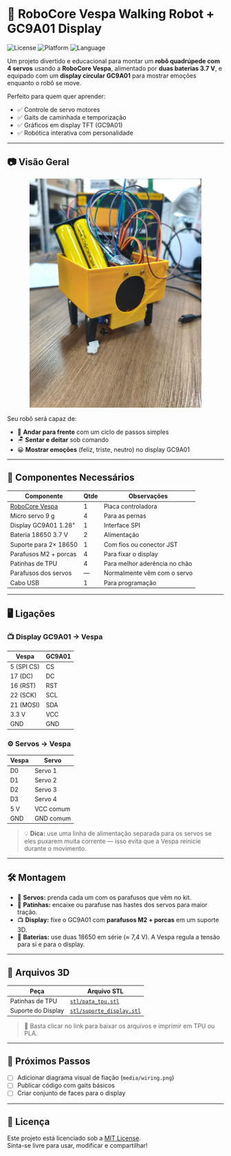 # 🐞 RoboCore Vespa Walking Robot + GC9A01 Display

![License](https://img.shields.io/badge/license-MIT-blue.svg)
![Platform](https://img.shields.io/badge/platform-Arduino-green)
![Language](https://img.shields.io/badge/language-C%2B%2B-orange)

Um projeto divertido e educacional para montar um **robô quadrúpede com 4 servos** usando a **RoboCore Vespa**, alimentado por **duas baterias 3.7 V**, e equipado com um **display circular GC9A01** para mostrar emoções enquanto o robô se move.  

Perfeito para quem quer aprender:
- ✅ Controle de servo motores  
- ✅ Gaits de caminhada e temporização  
- ✅ Gráficos em display TFT (GC9A01)  
- ✅ Robótica interativa com personalidade  

---

## 📷 Visão Geral  

<p align="center">
<img src="Media/Capa.jpeg" alt="Vespa Walking Robot" width="400">
</p>

Seu robô será capaz de:
- 🐾 **Andar para frente** com um ciclo de passos simples  
- 🪑 **Sentar e deitar** sob comando  
- 😀 **Mostrar emoções** (feliz, triste, neutro) no display GC9A01  

---

## 🔧 Componentes Necessários  

| Componente | Qtde | Observações |
|-----------|------|-------------|
| [RoboCore Vespa](https://www.robocore.net/) | 1 | Placa controladora |
| Micro servo 9 g | 4 | Para as pernas |
| Display GC9A01 1.28" | 1 | Interface SPI |
| Bateria 18650 3.7 V | 2 | Alimentação |
| Suporte para 2× 18650 | 1 | Com fios ou conector JST |
| Parafusos M2 + porcas | 4 | Para fixar o display |
| Patinhas de TPU | 4 | Para melhor aderência no chão |
| Parafusos dos servos | — | Normalmente vêm com o servo |
| Cabo USB | 1 | Para programação |

---

## 🖥 Ligações  

### 📺 Display GC9A01 → Vespa  

| Vespa | GC9A01 |
|------|--------|
| 5 (SPI CS) | CS |
| 17 (DC) | DC |
| 16 (RST) | RST |
| 22 (SCK) | SCL |
| 21 (MOSI) | SDA |
| 3.3 V | VCC |
| GND | GND |

### ⚙️ Servos → Vespa  

| Vespa | Servo |
|------|-------|
| D0 | Servo 1 |
| D1 | Servo 2 |
| D2 | Servo 3 |
| D3 | Servo 4 |
| 5 V | VCC comum |
| GND | GND comum |

> 💡 **Dica:** use uma linha de alimentação separada para os servos se eles puxarem muita corrente — isso evita que a Vespa reinicie durante o movimento.

---

## 🛠 Montagem  

- 🔩 **Servos:** prenda cada um com os parafusos que vêm no kit.  
- 🐾 **Patinhas:** encaixe ou parafuse nas hastes dos servos para maior tração.  
- 📺 **Display:** fixe o GC9A01 com **parafusos M2 + porcas** em um suporte 3D.  
- 🔋 **Baterias:** use duas 18650 em série (≈ 7,4 V). A Vespa regula a tensão para si e para o display.  

---

## 📂 Arquivos 3D  

| Peça | Arquivo STL |
|-----|-------------|
| Patinhas de TPU | [`stl/pata_tpu.stl`](stl/pata_tpu.stl) |
| Suporte do Display | [`stl/suporte_display.stl`](stl/suporte_display.stl) |

> 📌 Basta clicar no link para baixar os arquivos e imprimir em TPU ou PLA.  

---

## 🚀 Próximos Passos  

- [ ] Adicionar diagrama visual de fiação (`media/wiring.png`)  
- [ ] Publicar código com gaits básicos  
- [ ] Criar conjunto de faces para o display  

---

## 📜 Licença  

Este projeto está licenciado sob a [MIT License](LICENSE).  
Sinta-se livre para usar, modificar e compartilhar!  
